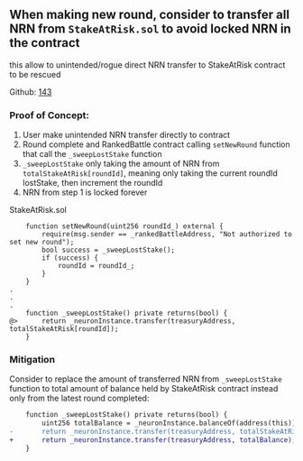 ## When making new round, consider to transfer all NRN from `StakeAtRisk.sol` to avoid locked NRN in the contract

this allow to unintended/rogue direct NRN transfer to StakeAtRisk contract to be rescued

Github: [143](https://github.com/code-423n4/2024-02-ai-arena/blob/cd1a0e6d1b40168657d1aaee8223dc050e15f8cc/src/StakeAtRisk.sol#L143)

### Proof of Concept:
1. User make unintended NRN transfer directly to contract
2. Round complete and RankedBattle contract calling `setNewRound` function that call the `_sweepLostStake` function
3. `_sweepLostStake` only taking the amount of NRN from `totalStakeAtRisk[roundId]`, meaning only taking the current roundId lostStake, then increment the roundId
4. NRN from step 1 is locked forever

StakeAtRisk.sol
```
    function setNewRound(uint256 roundId_) external {
        require(msg.sender == _rankedBattleAddress, "Not authorized to set new round");
        bool success = _sweepLostStake();
        if (success) {
            roundId = roundId_;
        }
    }
.
.
.
    function _sweepLostStake() private returns(bool) {
@>      return _neuronInstance.transfer(treasuryAddress, totalStakeAtRisk[roundId]);
    }
```

### Mitigation
Consider to replace the amount of transferred NRN from `_sweepLostStake` function to total amount of balance held by StakeAtRisk contract instead only from the latest round completed:

```diff
    function _sweepLostStake() private returns(bool) {
        uint256 totalBalance = _neuronInstance.balanceOf(address(this));
-       return _neuronInstance.transfer(treasuryAddress, totalStakeAtRisk[roundId]);
+       return _neuronInstance.transfer(treasuryAddress, totalBalance);
    }
```